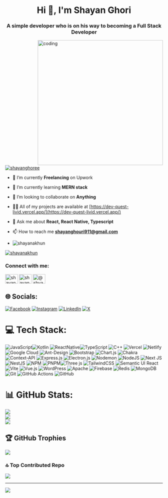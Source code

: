 
<h1 align="center">Hi 👋, I'm Shayan Ghori</h1>
<h3 align="center">A simple developer who is on his way to becoming a Full Stack Developer</h3>
<img align="right" alt="coding" width="400" src="https://i.pinimg.com/564x/3c/ee/87/3cee87c95dbbffaa0adccbadfc4f8634.jpg"/>


<p align="left"> <a href="https://twitter.com/shayanghoree" target="blank"><img src="https://img.shields.io/twitter/follow/shayanghoree?logo=twitter&style=for-the-badge" alt="shayanghoree" /></a> </p>

- 🔭 I’m currently **Freelancing** on Upwork

- 🌱 I’m currently learning **MERN stack**

- 👯 I’m looking to collaborate on **Anything**

- 👨‍💻 All of my projects are available at [https://dev-quest-livid.vercel.app/](https://dev-quest-livid.vercel.app/)

- 💬 Ask me about **React, React Native, Typescript**

- 📫 How to reach me **shayanghouri911@gmail.com**
- <p align="left"> <img src="https://komarev.com/ghpvc/?username=shayanakhun&label=Profile%20views&color=0e75b6&style=flat" alt="shayanakhun" /> </p>

<p align="left"> <a href="https://github.com/ryo-ma/github-profile-trophy"><img src="https://github-profile-trophy.vercel.app/?username=shayanakhun" alt="shayanakhun" /></a> </p>


<h3 align="left">Connect with me:</h3>
<p align="left">
<a href="https://twitter.com/shayanghoree" target="blank"><img align="center" src="https://raw.githubusercontent.com/rahuldkjain/github-profile-readme-generator/master/src/images/icons/Social/twitter.svg" alt="shayanghoree" height="30" width="40" /></a>
<a href="https://linkedin.com/in/shayan ghouri" target="blank"><img align="center" src="https://raw.githubusercontent.com/rahuldkjain/github-profile-readme-generator/master/src/images/icons/Social/linked-in-alt.svg" alt="shayan ghouri" height="30" width="40" /></a>
<a href="https://instagram.com/@shyaan_ghouri" target="blank"><img align="center" src="https://raw.githubusercontent.com/rahuldkjain/github-profile-readme-generator/master/src/images/icons/Social/instagram.svg" alt="@shyaan_ghouri" height="30" width="40" /></a>
</p>

## 🌐 Socials:
[![Facebook](https://img.shields.io/badge/Facebook-%231877F2.svg?logo=Facebook&logoColor=white)](https://www.facebook.com/profile.php?id=61558251116927) [![Instagram](https://img.shields.io/badge/Instagram-%23E4405F.svg?logo=Instagram&logoColor=white)](https://www.instagram.com/shyaan_ghouri/) [![LinkedIn](https://img.shields.io/badge/LinkedIn-%230077B5.svg?logo=linkedin&logoColor=white)](https://www.linkedin.com/in/shayan-ghouri-281522233/) [![X](https://img.shields.io/badge/X-black.svg?logo=X&logoColor=white)](https://twitter.com/shayanGhoree) 

# 💻 Tech Stack:
![JavaScript](https://img.shields.io/badge/javascript-%23323330.svg?style=for-the-badge&logo=javascript&logoColor=%23F7DF1E)![Kotlin](https://img.shields.io/badge/kotlin-%23323330.svg?style=for-the-badge&logo=kotlin&logoColor=%23F7DF1E) ![ReactNative](https://img.shields.io/badge/reactnative-%23323330.svg?style=for-the-badge&logo=reactnative&logoColor=%23F7DF1E)![TypeScript](https://img.shields.io/badge/typescript-%23007ACC.svg?style=for-the-badge&logo=typescript&logoColor=white) ![C++](https://img.shields.io/badge/c++-%2300599C.svg?style=for-the-badge&logo=c%2B%2B&logoColor=white) ![Vercel](https://img.shields.io/badge/vercel-%23000000.svg?style=for-the-badge&logo=vercel&logoColor=white) ![Netlify](https://img.shields.io/badge/netlify-%23000000.svg?style=for-the-badge&logo=netlify&logoColor=#00C7B7) ![Google Cloud](https://img.shields.io/badge/GoogleCloud-%234285F4.svg?style=for-the-badge&logo=google-cloud&logoColor=white) ![Ant-Design](https://img.shields.io/badge/-AntDesign-%230170FE?style=for-the-badge&logo=ant-design&logoColor=white) ![Bootstrap](https://img.shields.io/badge/bootstrap-%238511FA.svg?style=for-the-badge&logo=bootstrap&logoColor=white)  ![Chart.js](https://img.shields.io/badge/chart.js-F5788D.svg?style=for-the-badge&logo=chart.js&logoColor=white) ![Chakra](https://img.shields.io/badge/chakra-%234ED1C5.svg?style=for-the-badge&logo=chakraui&logoColor=white) ![Context-API](https://img.shields.io/badge/Context--Api-000000?style=for-the-badge&logo=react) ![Express.js](https://img.shields.io/badge/express.js-%23404d59.svg?style=for-the-badge&logo=express&logoColor=%2361DAFB) ![Electron.js](https://img.shields.io/badge/Electron-191970?style=for-the-badge&logo=Electron&logoColor=white) ![Nodemon](https://img.shields.io/badge/NODEMON-%23323330.svg?style=for-the-badge&logo=nodemon&logoColor=%BBDEAD) ![NodeJS](https://img.shields.io/badge/node.js-6DA55F?style=for-the-badge&logo=node.js&logoColor=white) ![Next JS](https://img.shields.io/badge/Next-black?style=for-the-badge&logo=next.js&logoColor=white) ![NestJS](https://img.shields.io/badge/nestjs-%23E0234E.svg?style=for-the-badge&logo=nestjs&logoColor=white) ![NPM](https://img.shields.io/badge/NPM-%23CB3837.svg?style=for-the-badge&logo=npm&logoColor=white) ![PNPM](https://img.shields.io/badge/pnpm-%234a4a4a.svg?style=for-the-badge&logo=pnpm&logoColor=f69220)![Three js](https://img.shields.io/badge/threejs-black?style=for-the-badge&logo=three.js&logoColor=white) ![TailwindCSS](https://img.shields.io/badge/tailwindcss-%2338B2AC.svg?style=for-the-badge&logo=tailwind-css&logoColor=white) ![Semantic UI React](https://img.shields.io/badge/Semantic%20UI%20React-%2335BDB2.svg?style=for-the-badge&logo=SemanticUIReact&logoColor=white)![Vite](https://img.shields.io/badge/vite-%23646CFF.svg?style=for-the-badge&logo=vite&logoColor=white) ![Vue.js](https://img.shields.io/badge/vue.js-%2335495e.svg?style=for-the-badge&logo=vuedotjs&logoColor=%234FC08D) ![WordPress](https://img.shields.io/badge/WordPress-%23117AC9.svg?style=for-the-badge&logo=WordPress&logoColor=white) ![Apache](https://img.shields.io/badge/apache-%23D42029.svg?style=for-the-badge&logo=apache&logoColor=white) ![Firebase](https://img.shields.io/badge/firebase-a08021?style=for-the-badge&logo=firebase&logoColor=ffcd34) ![Redis](https://img.shields.io/badge/redis-%23DD0031.svg?style=for-the-badge&logo=redis&logoColor=white) ![MongoDB](https://img.shields.io/badge/MongoDB-%234ea94b.svg?style=for-the-badge&logo=mongodb&logoColor=white) ![Git](https://img.shields.io/badge/git-%23F05033.svg?style=for-the-badge&logo=git&logoColor=white) ![GitHub Actions](https://img.shields.io/badge/github%20actions-%232671E5.svg?style=for-the-badge&logo=githubactions&logoColor=white) ![GitHub](https://img.shields.io/badge/github-%23121011.svg?style=for-the-badge&logo=github&logoColor=white) 
# 📊 GitHub Stats:
![](https://github-readme-stats.vercel.app/api?username=ShayanAkhun&theme=dark&hide_border=false&include_all_commits=false&count_private=false)<br/>
![](https://github-readme-streak-stats.herokuapp.com/?user=ShayanAkhun&theme=dark&hide_border=false)<br/>
![](https://github-readme-stats.vercel.app/api/top-langs/?username=ShayanAkhun&theme=dark&hide_border=false&include_all_commits=false&count_private=false&layout=compact)

## 🏆 GitHub Trophies
![](https://github-profile-trophy.vercel.app/?username=ShayanAkhun&theme=radical&no-frame=false&no-bg=true&margin-w=4)

### 🔝 Top Contributed Repo
![](https://github-contributor-stats.vercel.app/api?username=ShayanAkhun&limit=5&theme=dark&combine_all_yearly_contributions=true)

---
[![](https://visitcount.itsvg.in/api?id=ShayanAkhun&icon=0&color=0)](https://visitcount.itsvg.in)
